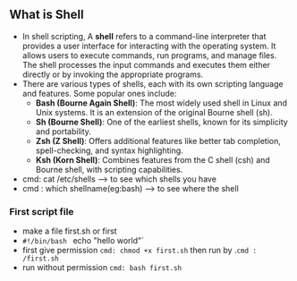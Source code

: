 
## What is Shell
 - In shell scripting, A **shell** refers to a command-line interpreter that provides a user interface for interacting with the operating system. It allows users to execute commands, run programs, and manage files. The shell processes the input commands and executes them either directly or by invoking the appropriate programs.
 - There are various types of shells, each with its own scripting language and features. Some popular ones include:
     - **Bash (Bourne Again Shell)**: The most widely used shell in Linux and Unix systems. It is an extension of the original Bourne shell (sh).
	- **Sh (Bourne Shell)**: One of the earliest shells, known for its simplicity and portability.
	- **Zsh (Z Shell)**: Offers additional features like better tab completion, spell-checking, and syntax highlighting.
	- **Ksh (Korn Shell)**: Combines features from the C shell (csh) and Bourne shell, with scripting capabilities.
- cmd: cat  /etc/shells --> to see which shells you have
- cmd : which shellname(eg:bash) --> to see where the shell 

### First script file
- make a file first.sh or first
- `#!/bin/bash
   ` echo "hello world"`
- first give permission `cmd: chmod +x first.sh` then  run by .`cmd : /first.sh `
- run without permission `cmd: bash first.sh `
